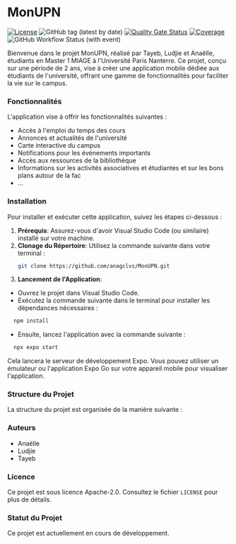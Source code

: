 # MonUPN
[![License](https://img.shields.io/badge/License-Apache%202.0-blue.svg)](https://opensource.org/licenses/Apache-2.0)
![GitHub tag (latest by date)](https://img.shields.io/github/v/tag/anagclvs/MonUPN?label=tag)
[![Quality Gate Status](https://sonarcloud.io/api/project_badges/measure?project=anagclvs_MonUPN&metric=alert_status)](https://sonarcloud.io/summary/new_code?id=anagclvs_MonUPN)
[![Coverage](https://sonarcloud.io/api/project_badges/measure?project=anagclvs_MonUPN&metric=coverage)](https://sonarcloud.io/summary/new_code?id=anagclvs_MonUPN)
![GitHub Workflow Status (with event)](https://img.shields.io/github/actions/workflow/status/anagclvs/MonUPN/build-and-test.yml)



Bienvenue dans le projet MonUPN, réalisé par Tayeb, Ludjie et Anaëlle, étudiants en Master 1 MIAGE à l'Université Paris Nanterre. Ce projet, conçu sur une période de 2 ans, vise à créer une application mobile dédiée aux étudiants de l'université, offrant une gamme de fonctionnalités pour faciliter la vie sur le campus.

### Fonctionnalités

L'application vise à offrir les fonctionnalités suivantes :

- Accès à l'emploi du temps des cours
- Annonces et actualités de l'université
- Carte interactive du campus
- Notifications pour les événements importants
- Accès aux ressources de la bibliothèque
- Informations sur les activités associatives et étudiantes et sur les bons plans autour de la fac
- ...

### Installation

Pour installer et exécuter cette application, suivez les étapes ci-dessous :

1. **Prérequis**: Assurez-vous d'avoir Visual Studio Code (ou similaire) installé sur votre machine.
2. **Clonage du Répertoire**: Utilisez la commande suivante dans votre terminal :
   ```bash
   git clone https://github.com/anagclvs/MonUPN.git
   ```
3. **Lancement de l'Application**: 
- Ouvrez le projet dans Visual Studio Code.
- Exécutez la commande suivante dans le terminal pour installer les dépendances nécessaires :
 ```bash
   npm install
   ```
- Ensuite, lancez l'application avec la commande suivante :
 ```bash
   npx expo start
   ```
Cela lancera le serveur de développement Expo. Vous pouvez utiliser un émulateur ou l'application Expo Go sur votre appareil mobile pour visualiser l'application.

### Structure du Projet

La structure du projet est organisée de la manière suivante :

### Auteurs

- Anaëlle
- Ludjie
- Tayeb

### Licence

Ce projet est sous licence Apache-2.0. Consultez le fichier `LICENSE` pour plus de détails.

### Statut du Projet

Ce projet est actuellement en cours de développement.
